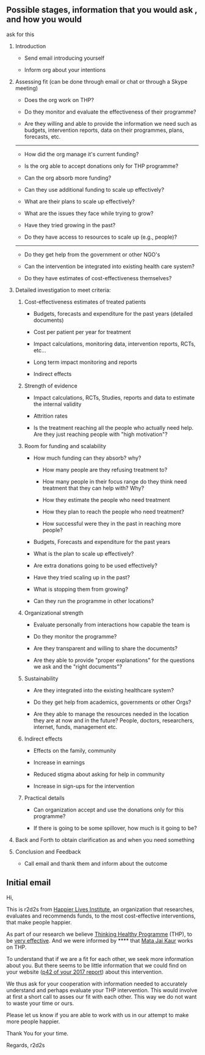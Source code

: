 ## Possible stages, information that you would ask , and how you would
ask for this


1. Introduction 

	- Send email introducing yourself
	
	- Inform org about your intentions
	
2. Assessing fit (can be done through email or chat or through a Skype meeting)

	- Does the org work on THP?
	
	- Do they monitor and evaluate the effectiveness of their
      programme?
	  
	- Are they willing and able to provide the information we need
      such as budgets, intervention reports, data on their programmes,
      plans, forecasts, etc.
	
	---
	
	- How did the org manage it's current funding?
	
	- Is the org able to accept donations only for THP programme?
	
	- Can the org absorb more funding?
	
	- Can they use additional funding to scale up effectively?
	  
	- What are their plans to scale up effectively?

	- What are the issues they face while trying to grow?
	
	- Have they tried growing in the past?
		
	- Do they have access to resources to scale up (e.g., people)?
	
	---
	
	- Do they get help from the government or other NGO's
	
	- Can the intervention be integrated into existing health care
      system?
	  
	- Do they have estimates of cost-effectiveness themselves?
	

3. Detailed investigation to meet criteria:

	1. Cost-effectiveness estimates of treated patients 
	
		- Budgets, forecasts and expenditure for the past years (detailed documents)
		
		- Cost per patient per year for treatment
		
		- Impact calculations, monitoring data, intervention reports,
          RCTs, etc...
		  
		- Long term impact monitoring and reports
		
		- Indirect effects

	2. Strength of evidence 
		
		- Impact calculations, RCTs, Studies, reports and data to
          estimate the internal validity
		
		- Attrition rates 
		
		- Is the treatment reaching all the people who actually need
          help. Are they just reaching people with "high motivation"?
		
	3. Room for funding and scalability
	
		- How much funding can they absorb? why?
		
			- How many people are they refusing treatment to?
			
			- How many people in their focus range do they think need
              treatment that they can help with? Why?
			  
			- How they estimate the people who need treatment
			
			- How they plan to reach the people who need treatment?
			
            -  How successful were they in the past in reaching more
               people?
		
		- Budgets, Forecasts and expenditure for the past years
		
		- What is the plan to scale up effectively?
		
		- Are extra donations going to be used effectively?
		
		- Have they tried scaling up in the past?
		
		- What is stopping them from growing?
		
		- Can they run the programme in other locations?
		
	4. Organizational strength
	
		- Evaluate personally from interactions how capable the team
          is
	
		- Do they monitor the programme?
	
		- Are they transparent and willing to share the documents?
		
		- Are they able to provide "proper explanations" for the
          questions we ask and the "right documents"?
		  
	5. Sustainability
	
		- Are they integrated into the existing healthcare system?
		
		- Do they get help from academics, governments or other Orgs?
		
		- Are they able to manage the resources needed in the location
          they are at now and in the future? People, doctors,
          researchers, internet, funds, management etc.
		  
	6. Indirect effects
	
		- Effects on the family, community
		
		- Increase in earnings
		
		- Reduced stigma about asking for help in community
		
		- Increase in sign-ups for the intervention

	7. Practical details
	
		- Can organization accept and use the donations only for this
          programme?
		  
		- If there is going to be some spillover, how much is it going
          to be?

4. Back and Forth to obtain clarification as and when you need something

5. Conclusion and Feedback

	- Call email and thank them and inform about the outcome



## Initial email

Hi, 

This is r2d2s from [Happier Lives Institute](https://www.happierlivesinstitute.org/), an organization that
researches, evaluates and recommends funds, to the most cost-effective
interventions, that make people happier.

As part of our research we believe [Thinking Healthy Programme](https://www.mhinnovation.net/innovations/thinking-healthy-programme)
(THP), to be [very effective](https://forum.effectivealtruism.org/posts/uzLRw7cjpKnsuM7c3/hli-s-mental-health-programme-evaluation-project-update-on). And we were informed by \*\*\*\*
that [Mata Jai Kaur](https://matajaikaur.org/) works on THP.

To understand that if we are a fit for each other, we seek more
information about you. But there seems to be little information that
we could find on your website ([p42 of your 2017 report](https://matajaikaur.org/wp-content/uploads/2018/10/MJK-2017-Report.pdf)) about
this intervention.

We thus ask for your cooperation with information needed to accurately
understand and perhaps evaluate your THP intervention. This would
involve at first a short call to asses our fit with each other. This
way we do not want to waste your time or ours.

Please let us know if you are able to work with us in our attempt to
make more people happier.

Thank You for your time. 

Regards,
r2d2s



